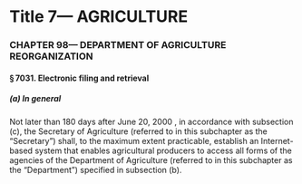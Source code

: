 
# Title 7— AGRICULTURE
### CHAPTER 98— DEPARTMENT OF AGRICULTURE REORGANIZATION
#### § 7031. Electronic filing and retrieval
##### (a) In general

Not later than 180 days after June 20, 2000 , in accordance with subsection (c), the Secretary of Agriculture (referred to in this subchapter as the “Secretary”) shall, to the maximum extent practicable, establish an Internet-based system that enables agricultural producers to access all forms of the agencies of the Department of Agriculture (referred to in this subchapter as the “Department”) specified in subsection (b).
